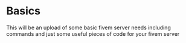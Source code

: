 # Basics
This will be an upload of some basic fivem server needs including commands and just some useful pieces of code for your fivem server
